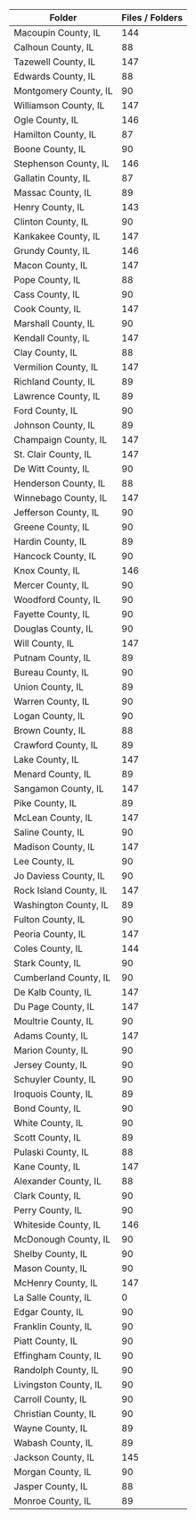 | Folder                 |   Files / Folders |
|------------------------|-------------------|
| Macoupin County, IL    |               144 |
| Calhoun County, IL     |                88 |
| Tazewell County, IL    |               147 |
| Edwards County, IL     |                88 |
| Montgomery County, IL  |                90 |
| Williamson County, IL  |               147 |
| Ogle County, IL        |               146 |
| Hamilton County, IL    |                87 |
| Boone County, IL       |                90 |
| Stephenson County, IL  |               146 |
| Gallatin County, IL    |                87 |
| Massac County, IL      |                89 |
| Henry County, IL       |               143 |
| Clinton County, IL     |                90 |
| Kankakee County, IL    |               147 |
| Grundy County, IL      |               146 |
| Macon County, IL       |               147 |
| Pope County, IL        |                88 |
| Cass County, IL        |                90 |
| Cook County, IL        |               147 |
| Marshall County, IL    |                90 |
| Kendall County, IL     |               147 |
| Clay County, IL        |                88 |
| Vermilion County, IL   |               147 |
| Richland County, IL    |                89 |
| Lawrence County, IL    |                89 |
| Ford County, IL        |                90 |
| Johnson County, IL     |                89 |
| Champaign County, IL   |               147 |
| St. Clair County, IL   |               147 |
| De Witt County, IL     |                90 |
| Henderson County, IL   |                88 |
| Winnebago County, IL   |               147 |
| Jefferson County, IL   |                90 |
| Greene County, IL      |                90 |
| Hardin County, IL      |                89 |
| Hancock County, IL     |                90 |
| Knox County, IL        |               146 |
| Mercer County, IL      |                90 |
| Woodford County, IL    |                90 |
| Fayette County, IL     |                90 |
| Douglas County, IL     |                90 |
| Will County, IL        |               147 |
| Putnam County, IL      |                89 |
| Bureau County, IL      |                90 |
| Union County, IL       |                89 |
| Warren County, IL      |                90 |
| Logan County, IL       |                90 |
| Brown County, IL       |                88 |
| Crawford County, IL    |                89 |
| Lake County, IL        |               147 |
| Menard County, IL      |                89 |
| Sangamon County, IL    |               147 |
| Pike County, IL        |                89 |
| McLean County, IL      |               147 |
| Saline County, IL      |                90 |
| Madison County, IL     |               147 |
| Lee County, IL         |                90 |
| Jo Daviess County, IL  |                90 |
| Rock Island County, IL |               147 |
| Washington County, IL  |                89 |
| Fulton County, IL      |                90 |
| Peoria County, IL      |               147 |
| Coles County, IL       |               144 |
| Stark County, IL       |                90 |
| Cumberland County, IL  |                90 |
| De Kalb County, IL     |               147 |
| Du Page County, IL     |               147 |
| Moultrie County, IL    |                90 |
| Adams County, IL       |               147 |
| Marion County, IL      |                90 |
| Jersey County, IL      |                90 |
| Schuyler County, IL    |                90 |
| Iroquois County, IL    |                89 |
| Bond County, IL        |                90 |
| White County, IL       |                90 |
| Scott County, IL       |                89 |
| Pulaski County, IL     |                88 |
| Kane County, IL        |               147 |
| Alexander County, IL   |                88 |
| Clark County, IL       |                90 |
| Perry County, IL       |                90 |
| Whiteside County, IL   |               146 |
| McDonough County, IL   |                90 |
| Shelby County, IL      |                90 |
| Mason County, IL       |                90 |
| McHenry County, IL     |               147 |
| La Salle County, IL    |                 0 |
| Edgar County, IL       |                90 |
| Franklin County, IL    |                90 |
| Piatt County, IL       |                90 |
| Effingham County, IL   |                90 |
| Randolph County, IL    |                90 |
| Livingston County, IL  |                90 |
| Carroll County, IL     |                90 |
| Christian County, IL   |                90 |
| Wayne County, IL       |                89 |
| Wabash County, IL      |                89 |
| Jackson County, IL     |               145 |
| Morgan County, IL      |                90 |
| Jasper County, IL      |                88 |
| Monroe County, IL      |                89 |